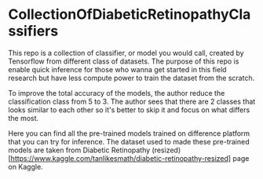 # CollectionOfDiabeticRetinopathyClassifiers 
This repo is a collection of classifier, or model you would call, created by Tensorflow from different class of datasets. The purpose of this repo is enable quick inference for those who wanna get started in this field research but have less compute power to train the dataset from the scratch.

To improve the total accuracy of the models, the author reduce the classification class from 5 to 3. The author sees that there are 2 classes that looks similar to each other so it's better to skip it and focus on what differs the most.

Here you can find all the pre-trained models trained on difference platform that you can try for inference.
The dataset used to made these pre-trained models are taken from Diabetic Retinopathy (resized) [https://www.kaggle.com/tanlikesmath/diabetic-retinopathy-resized] page on Kaggle.
